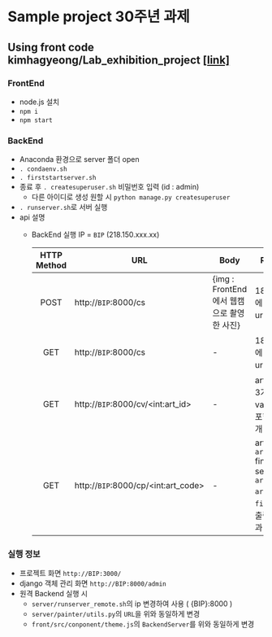 # Sample project 30주년 과제

## Using front code kimhagyeong/Lab_exhibition_project [[link]](https://github.com/kimhagyeong/Lab_exhibition_project)

### FrontEnd
- node.js 설치
- ```npm i```
- ```npm start```

### BackEnd
- Anaconda 환경으로 server 폴더 open
- ```. condaenv.sh```
- ```. firststartserver.sh```
- 종료 후 ```. createsuperuser.sh``` 비밀번호 입력 (id : admin)
    - 다른 아이디로 생성 원할 시 ```python manage.py createsuperuser```
- ```. runserver.sh```로 서버 실행
- api 설명
    - BackEnd 실행 IP = ```BIP``` (218.150.xxx.xx)
    
        | HTTP Method | URL                                     | Body                                    | Response          |
        |:-----------:|-----------------------------------------|-----------------------------------------|-------------------|
        | POST        | http://```BIP```:8000/cs                | {img : FrontEnd에서 웹캠으로 촬영한 사진} | 18개의 작품에 대한 결과 url 리스트 |
        | GET         | http://```BIP```:8000/cs                | - | 18개의 작품에 대한 결과 url 리스트 |
        | GET         | http://```BIP```:8000/cv/\<int:art_id\> | - | art_id에 대한 3가지 variation을 포함한 결과 4개 url 리스트 |
        | GET         | http://```BIP```:8000/cp/\<int:art_code\> | - | art_id : ```art_code//10```<br>final selected art : ```art_code%10``` <br>  ```art_id```와 ```final```에 대한 출력물 변환 결과 url |

### 실행 정보
- 프로젝트 화면 ```http://BIP:3000/``` 
- django 객체 관리 화면 ```http://BIP:8000/admin```
- 원격 Backend 실행 시
    - ```server/runserver_remote.sh```의 ip 변경하여 사용 ( {BIP}:8000 )
    - ```server/painter/utils.py```의 ```URL```을 위와 동일하게 변경
    - ```front/src/conponent/theme.js```의 ```BackendServer```를 위와 동일하게 변경